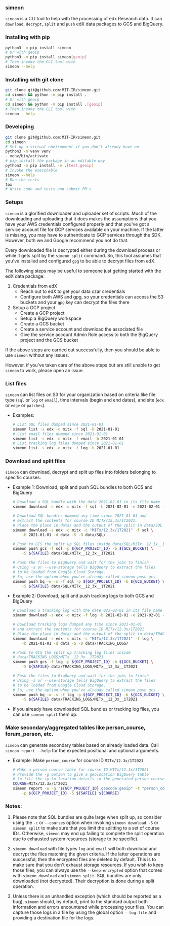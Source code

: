 ### simeon

`simeon` is a CLI tool to help with the processing of edx Research data. It can `download`, `decrypt`, `split` and `push` edX data packages to GCS and BigQuery. 

### Installing with pip
```sh
python3 -m pip install simeon
# Or with geoip
python3 -m pip install simeon[geoip]
# Then invoke the CLI tool with
simeon --help
```

### Installing with git clone
```sh
git clone git@github.com:MIT-IR/simeon.git
cd simeon && python -m pip install .
# Or with geoip
cd simeon && python -m pip install .[geoip]
# Then invoke the CLI tool with
simeon --help
```


### Developing
```sh
git clone git@github.com:MIT-IR/simeon.git
cd simeon
# Set up a virtual environment if you don't already have on
python3 -m venv venv
. venv/bin/activate
# pip install the package in an editable way
python3 -m pip install -e .[test,geoip]
# Invoke the executable
simeon --help
# Run the tests
tox
# Write code and tests and submit PR's
```


### Setups
`simeon` is a glorified downloader and uploader set of scripts. Much of the downloading and uploading that it does makes the assumptions that you have your AWS credentials configured properly and that you've got a service account file for GCP services available on your machine. If the latter is missing, you may have to authenticate to GCP services through the SDK. However, both we and Google recommend you not do that.

Every downloaded file is decrypted either during the download process or while it gets split by the `simeon split` command. So, this tool assumes that you've installed and configured `gpg` to be able to decrypt files from edX.

The following steps may be useful to someone just getting started with the edX data package:

1. Credentials from edX
    - Reach out to edX to get your data czar credentials
    - Configure both AWS and gpg, so your credentials can access the S3 buckets and your `gpg` key can decrypt the files there
2. Setup a GCP project
    - Create a GCP project
    - Setup a BigQuery workspace
    - Create a GCS bucket
    - Create a service account and download the associated file
    - Give the service account Admin Role access to both the BigQuery project and the GCS bucket

If the above steps are carried out successfully, then you should be able to use `simeon` without any issues.

However, if you've taken care of the above steps but are still unable to get `simeon` to work, please open an issue.

### List files
`simeon` can list files on S3 for your organization based on criteria like file type (`sql` or `log` or `email`), time intervals (begin and end dates), and site (`edx` or `edge` or `patches`).

- Examples:

    ```sh
    # List SQL files dumped since 2021-01-01
    simeon list -s edx -o mitx -f sql -b 2021-01-01
    # List email files dumped since 2021-01-01
    simeon list -s edx -o mitx -f email -b 2021-01-01
    # List tracking log files dumped since 2021-01-01
    simeon list -s edx -o mitx -f log -b 2021-01-01
    ```


### Download and split files
`simeon` can download, decrypt and split up files into folders belonging to specific courses.

- Example 1: Download, split and push SQL bundles to both GCS and BigQuery

    ```sh
    # Download a SQL bundle with the date 2021-02-01 in its file name
    simeon download -s edx -o mitx -f sql -b 2021-02-01 -e 2021-02-01 -d data/

    # Download SQL bundles dumped any time since 2021-01-01 and
    # extract the contents for course ID MITx/12.3x/1T2021.
    # Place the place in data/ and the output of the split in data/SQL
    simeon download -s edx -o mitx -c "MITx/12.3x/1T2021" -f sql \
        -b 2021-01-01 -d data -S -D data/SQL/

    # Push to GCS the split up SQL files inside data/SQL/MITx__12_3x__1T2021
    simeon push gcs -f sql -p ${GCP_PROJECT_ID} -b ${GCS_BUCKET} \
        -S ${SAFILE} data/SQL/MITx__12_3x__1T2021

    # Push the files to BigQuery and wait for the jobs to finish
    # Using -s or --use-storage tells BigQuery to extract the files
    # to be loaded from Google Cloud Storage.
    # So, use the option when you've already called simeon push gcs
    simeon push bq -w -s -f sql -p ${GCP_PROJECT_ID} -b ${GCS_BUCKET} \
        -S ${SAFILE} data/SQL/MITx__12_3x__1T2021
    ```


- Example 2: Download, split and push tracking logs to both GCS and BigQuery

    ```sh
    # Download a tracking log with the date 021-02-01 in its file name
    simeon download -s edx -o mitx -f log -b 2021-02-01 -e 2021-02-01 -d data/

    # Download tracking logs dumped any time since 2021-01-01
    # and extract the contents for course ID MITx/12.3x/1T2021
    # Place the place in data/ and the output of the split in data/TRACKING_LOGS
    simeon download -s edx -o mitx -c "MITx/12.3x/1T2021" -f log \
        -b 2021-01-01 -d data -S -D data/TRACKING_LOGS/

    # Push to GCS the split up tracking log files inside
    # data/TRACKING_LOGS/MITx__12_3x__1T2021
    simeon push gcs -f log -p ${GCP_PROJECT_ID} -b ${GCS_BUCKET} \
        -S ${SAFILE} data/TRACKING_LOGS/MITx__12_3x__1T2021

    # Push the files to BigQuery and wait for the jobs to finish
    # Using -s or --use-storage tells BigQuery to extract the files
    # to be loaded from Google Cloud Storage.
    # So, use the option when you've already called simeon push gcs
    simeon push bq -w -s -f log -p ${GCP_PROJECT_ID} -b ${GCS_BUCKET} \
        -S ${SAFILE} data/TRACKING_LOGS/MITx__12_3x__1T2021
    ```


- If you already have downloaded SQL bundles or tracking log files, you can use `simeon split` them up.

### Make secondary/aggregated tables like person_course, forum_person, etc.
`simeon` can generate secondary tables based on already loaded data. Call `simeon report --help` for the expected positional and optional arguments.

- Example: Make `person_course` for course ID `MITx/12.3x/1T2021`

    ```sh
    # Make a person course table for course ID MITx/12.3x/1T2021
    # Provide the -g option to give a geolocation BigQuery table
    # to fill the ip-to-location details in the generated person course table
    COURSE=MITx/12.3x/1T2021
    simeon report -w -g "${GCP_PROJECT_ID}.geocode.geoip" -t "person_course" \
        -p ${GCP_PROJECT_ID} -S ${SAFILE} ${COURSE}
    ```


### Notes:
1. Please note that SQL bundles are quite large when split up, so consider using the `-c` or `--courses` option when invoking `simeon download -S` or `simeon split` to make sure that you limit the splitting to a set of course IDs.
Otherwise, `simeon` may end up failing to complete the split operation due to exhausted system resources (storage to be specific).

2. `simeon download` with file types `log` and `email` will both download and decrypt the files matching the given criteria. If the latter operations are successful, then the encrypted files are deleted by default. This is to make sure that you don't exhaust storage resources. If you wish to keep those files, you can always use the `--keep-encrypted` option that comes with `simeon download` and `simeon split`.
SQL bundles are only downloaded (not decrypted). Their decryption is done during a split operation.

3. Unless there is an unhandled exception (which should be reported as a bug), `simeon` should, by default, print to the standard output both information and errors encountered while processing your files. You can capture those logs in a file by using the global option `--log-file` and providing a destination file for the logs.